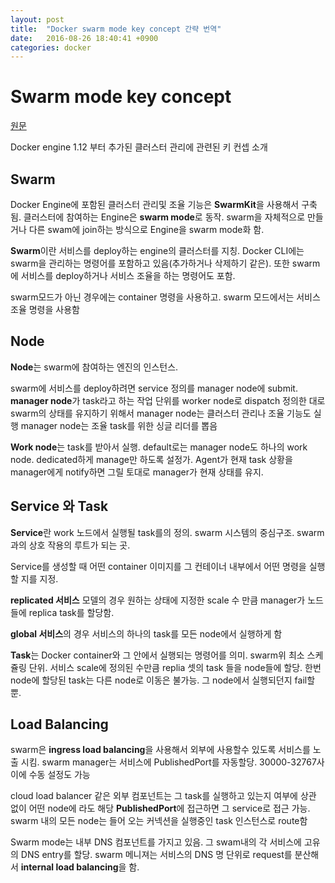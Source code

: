 ```yaml
---
layout: post
title:  "Docker swarm mode key concept 간략 번역"
date:   2016-08-26 18:40:41 +0900
categories: docker
---
```


# Swarm mode key concept

[원문](https://docs.docker.com/engine/swarm/key-concepts/)

Docker engine 1.12 부터 추가된 클러스터 관리에 관련된 키 컨셉 소개

## Swarm
Docker Engine에 포함된 클러스터 관리및 조율 기능은 **SwarmKit**을 사용해서 구축됨. 클러스터에 참여하는 Engine은 **swarm mode**로 동작. swarm을 자체적으로 만들거나 다른 swam에 join하는 방식으로 Engine을 swarm mode화 함.

**Swarm**이란 서비스를 deploy하는 engine의 클러스터를 지칭. Docker CLI에는 swarm을 관리하는 명령어를 포함하고 있음(추가하거나 삭제하기 같은). 또한 swarm에 서비스를 deploy하거나 서비스 조율을 하는 명령어도 포함.

 swarm모드가 아닌 경우에는 container 명령을 사용하고. swarm 모드에서는 서비스 조율 명령을 사용함

## Node
**Node**는 swarm에 참여하는 엔진의 인스턴스.

swarm에 서비스를 deploy하려면 service 정의를 manager node에 submit.
**manager node**가 task라고 하는 작업 단위를 worker node로 dispatch
정의한 대로 swarm의 상태를 유지하기 위해서 manager node는 클러스터 관리나 조율 기능도 실행
manager node는 조율 task를 위한 싱글 리더를 뽑음

**Work node**는 task를 받아서 실행.
default로는 manager node도 하나의 work node. dedicated하게 manage만 하도록 설정가.
Agent가 현재 task 상황을 manager에게 notify하면 그릴 토대로 manager가 현재 상태를 유지.

## Service 와 Task
**Service**란 work 노드에서 실행될 task를의 정의. swarm 시스템의 중심구조. swarm과의 상호 작용의 루트가 되는 곳.

Service를 생성할 때 어떤 container 이미지를 그 컨테이너 내부에서 어떤 명령을 실행할 지를 지정.

**replicated 서비스** 모델의 경우 원하는 상태에 지정한 scale 수 만큼 manager가 노드들에 replica task를 할당함.

**global 서비스**의 경우 서비스의 하나의 task를 모든 node에서 실행하게 함

**Task**는 Docker container와 그 안에서 실행되는 명령어를 의미. swarm위 최소 스케쥴링 단위. 서비스 scale에 정의된 수만큼 replia 셋의 task 들을 node들에 할당. 한번 node에 할당된 task는 다른 node로 이동은 불가능. 그 node에서 실행되던지 fail할 뿐.

## Load Balancing
swarm은 **ingress load balancing**을 사용해서 외부에 사용할수 있도록 서비스를 노출 시킴.
swarm manager는 서비스에 PublishedPort를 자동할당. 30000-32767사이에 수동 설정도 가능

cloud load balancer 같은 외부 컴포넌트는 그 task를 실행하고 있는지 여부에 상관 없이 어떤 node에 라도 해당 **PublishedPort**에 접근하면 그 service로 접근 가능. swarm 내의 모든 node는 들어 오는 커넥션을 실행중인 task 인스턴스로 route함

Swarm mode는 내부 DNS 컴포넌트를 가지고 있음. 그 swam내의 각 서비스에 고유의 DNS entry를 할당. swarm 메니져는 서비스의 DNS 명 단위로 request를 분산해서 **internal load balancing**을 함.

